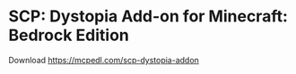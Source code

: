 # SCP: Dystopia Add-on for Minecraft: Bedrock Edition

Download
https://mcpedl.com/scp-dystopia-addon
